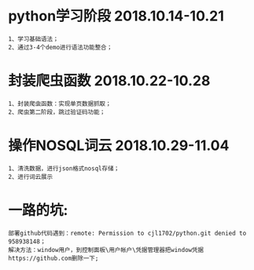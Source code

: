 # python学习阶段 2018.10.14-10.21

	1、学习基础语法；
	2、通过3-4个demo进行语法功能整合；
	
# 封装爬虫函数 2018.10.22-10.28
  
	1、封装爬虫函数：实现单页数据抓取；
	2、爬虫第二阶段，跳过验证码功能；

# 操作NOSQL词云 2018.10.29-11.04

	1、清洗数据，进行json格式nosql存储；
	2、进行词云展示
	
# 一路的坑:
	部署github代码遇到：remote: Permission to cjl1702/python.git denied to 958938148；
	解决方法：window用户，到控制面板\用户帐户\凭据管理器把window凭据https://github.com删除一下; 
